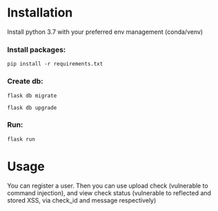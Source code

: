 # Installation 

Install python 3.7 with your preferred env management (conda/venv)

### Install packages: 
```
pip install -r requirements.txt 
```

### Create db: 
```
flask db migrate 

flask db upgrade 
```

### Run:
```
flask run
```
# Usage 

You can register a user. Then you can use upload check (vulnerable to command injection), and view check status (vulnerable to reflected and stored XSS, via check_id and message respectively) 


